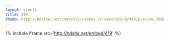 ```yaml
---
layout: sieutv
title: 419
thumb: http://hdsite.net/contents/videos_screenshots/0/419/preview_360p.mp4.jpg
---
```

{% include iframe src='http://hdsite.net/embed/419' %}
 
